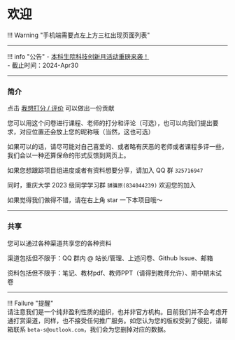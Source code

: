# 欢迎  
!!! Warning "手机端需要点左上方三杠出现页面列表"  

---
!!! info "公告"
    - [本科生院科技创新月活动重磅来袭！](限时活动/本科生院科创月%202024_Apr.md)  
        - 截止时间：2024-Apr30  

---

### 简介
点击 [我想打分 / 评价](https://www.wjx.cn/vm/PdaMJZ4.aspx#) 可以做出一份贡献

您可以用这个问卷进行课程、老师的打分和评论（可选），也可以向我们提出要求，对应位置还会放上您的昵称哦（当然，这也可选）

如果可以的话，请尽可能对自己喜爱的、或者略有厌恶的老师或者课程多评一些，我们会以一种还算保命的形式反馈到网页上。  

如果您想跟踪项目组进度或者有资料想要分享，请加入 QQ 群 `325716947`  

同时，重庆大学 2023 级同学学习群 `骐骥原(834044239)` 欢迎您的加入  

如果觉得我们做得不错，请在右上角 star 一下本项目哦～

---

### 共享
您可以通过各种渠道共享您的各种资料

渠道包括但不限于：QQ 群内 @ 站长/管理、上述问卷、Github Issue、邮箱

资料包括但不限于：笔记、教材pdf、教师PPT（请得到教师允许）、期中期末试卷

---
!!! Failure "提醒"  
    请注意我们是一个纯非盈利性质的组织，也并非官方机构。目前我们并不会考虑开通打赏渠道，同样，也不接受任何推广服务。如您认为您的版权受到了侵犯，请邮箱联系 `beta-s@outlook.com`，我们会为您删掉对应的数据。  